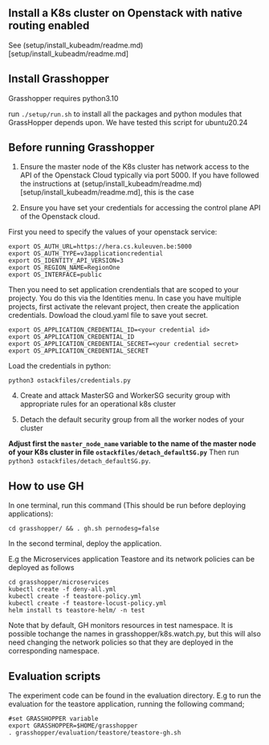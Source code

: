 ## Install a K8s cluster on Openstack with native routing enabled

See (setup/install_kubeadm/readme.md)[setup/install_kubeadm/readme.md]

## Install Grasshopper

Grasshopper requires python3.10 

run `./setup/run.sh`  to install all the packages and python modules that GrassHopper depends upon. We have tested this script for ubuntu20.24

## Before running Grasshopper

1. Ensure the master node of the K8s cluster has network access to the API of the Openstack Cloud typically via port 5000. If you have followed the instructions at (setup/install_kubeadm/readme.md)[setup/install_kubeadm/readme.md], this is the case

2. Ensure you have set your credentials for accessing the control plane API of the Openstack cloud. 


First you need to specify the values of your openstack service:

```
export OS_AUTH_URL=https://hera.cs.kuleuven.be:5000
export OS_AUTH_TYPE=v3applicationcredential
export OS_IDENTITY_API_VERSION=3
export OS_REGION_NAME=RegionOne
export OS_INTERFACE=public
```

Then you need to set application crendentials that are scoped to your projecty. You do this via the Identities menu. In case you have multiple projects, first activate the relevant project, then create the application credentials. Dowload the cloud.yaml file to save yout secret.

```
export OS_APPLICATION_CREDENTIAL_ID=<your credential id>
export OS_APPLICATION_CREDENTIAL_ID
export OS_APPLICATION_CREDENTIAL_SECRET=<your credential secret>
export OS_APPLICATION_CREDENTIAL_SECRET
```
Load the credentials in python:

```
python3 ostackfiles/credentials.py
```


4. Create and attack MasterSG and WorkerSG security group with appropriate rules for an operational k8s cluster 


5. Detach the default security group from all the worker nodes of your cluster

**Adjust first the `master_node_name` variable to the name of the master node of your K8s cluster in file `ostackfiles/detach_defaultSG.py`**
Then run `python3 ostackfiles/detach_defaultSG.py`.

## How to use GH

In one terminal, run this command (This should be run before deploying applications):

```
cd grasshopper/ && . gh.sh pernodesg=false
```

In the second terminal, deploy the application.

E.g the Microservices application Teastore and its network policies can be deployed as follows

```
cd grasshopper/microservices
kubectl create -f deny-all.yml
kubectl create -f teastore-policy.yml 
kubectl create -f teastore-locust-policy.yml
helm install ts teastore-helm/ -n test
```

Note that by default, GH monitors resources in test namespace. It is possible tochange the names in grasshopper/k8s.watch.py, but this will also need changing the network policies so that they are deployed in the corresponding namespace.

## Evaluation scripts

The experiment code can be found in the evaluation directory. E.g to run the evaluation for the teastore application, running the following command;

```
#set GRASSHOPPER variable
export GRASSHOPPER=$HOME/grasshopper
. grasshopper/evaluation/teastore/teastore-gh.sh
```
